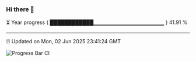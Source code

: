 ### Hi there 👋

⏳ Year progress { ████████████▁▁▁▁▁▁▁▁▁▁▁▁▁▁▁▁▁▁ } 41.91 %

---

⏰ Updated on Mon, 02 Jun 2025 23:41:24 GMT

![Progress Bar CI](https://github.com/IshwaranRudhara/GIT-ACTION/workflows/Progress%20Bar%20CI/badge.svg)
